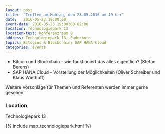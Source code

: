 ```yaml
---
layout: post
title:  "Treffen am Montag, den 23.05.2016 um 19 Uhr"
date:   2016-05-23 19:00:00
event-date: 2016-05-23 19:00:00+02:00
location: Technologiepark 13
location-text: Konferenzraum B
address: Technologiepark 13, Paderborn
topics: Bitcoins & Blockchain; SAP HANA Cloud
categories: events
---
```


* Bitcoin und Blockchain - wie funktioniert das alles eigentlich? (Stefan Berens)
* SAP HANA Cloud - Vorstellung der Möglichkeiten (Oliver Schreiber und Klaus Wiethoff)

Weitere Vorschläge für Themen und Referenten werden immer gerne gesehen!

### Location

Technologiepark 13

{% include map_technologiepark.html %}
